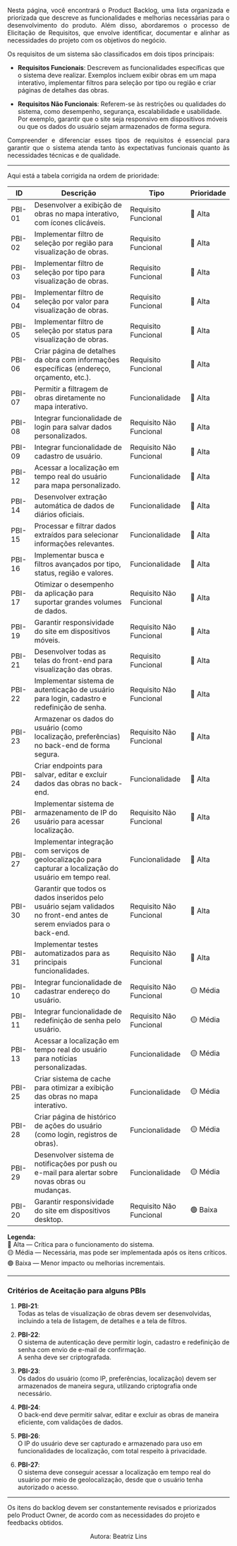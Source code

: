 
<p align="justify">Nesta página, você encontrará o Product Backlog, uma lista organizada e priorizada que descreve as funcionalidades e melhorias necessárias para o desenvolvimento do produto. Além disso, abordaremos o processo de Elicitação de Requisitos, que envolve identificar, documentar e alinhar as necessidades do projeto com os objetivos do negócio.</p>

<p align="justify">Os requisitos de um sistema são classificados em dois tipos principais:</p>

- **Requisitos Funcionais**: Descrevem as funcionalidades específicas que o sistema deve realizar. Exemplos incluem exibir obras em um mapa interativo, implementar filtros para seleção por tipo ou região e criar páginas de detalhes das obras.
  
- **Requisitos Não Funcionais**: Referem-se às restrições ou qualidades do sistema, como desempenho, segurança, escalabilidade e usabilidade. Por exemplo, garantir que o site seja responsivo em dispositivos móveis ou que os dados do usuário sejam armazenados de forma segura.

<p align="justify">Compreender e diferenciar esses tipos de requisitos é essencial para garantir que o sistema atenda tanto às expectativas funcionais quanto às necessidades técnicas e de qualidade.</p>

---


Aqui está a tabela corrigida na ordem de prioridade:

| **ID**  | **Descrição**                                                                 | **Tipo**               | **Prioridade** |
|---------|-------------------------------------------------------------------------------|------------------------|----------------|
| PBI-01  | Desenvolver a exibição de obras no mapa interativo, com ícones clicáveis.    | Requisito Funcional    | 🔴 Alta        |
| PBI-02  | Implementar filtro de seleção por região para visualização de obras.        | Requisito Funcional    | 🔴 Alta        |
| PBI-03  | Implementar filtro de seleção por tipo para visualização de obras.          | Requisito Funcional    | 🔴 Alta        |
| PBI-04  | Implementar filtro de seleção por valor para visualização de obras.         | Requisito Funcional    | 🔴 Alta        |
| PBI-05  | Implementar filtro de seleção por status para visualização de obras.        | Requisito Funcional    | 🔴 Alta        |
| PBI-06  | Criar página de detalhes da obra com informações específicas (endereço, orçamento, etc.). | Requisito Funcional | 🔴 Alta        |
| PBI-07  | Permitir a filtragem de obras diretamente no mapa interativo.               | Funcionalidade         | 🔴 Alta        |
| PBI-08  | Integrar funcionalidade de login para salvar dados personalizados.          | Requisito Não Funcional| 🔴 Alta        |
| PBI-09  | Integrar funcionalidade de cadastro de usuário.                             | Requisito Não Funcional| 🔴 Alta        |
| PBI-12  | Acessar a localização em tempo real do usuário para mapa personalizado.     | Funcionalidade         | 🔴 Alta        |
| PBI-14  | Desenvolver extração automática de dados de diários oficiais.               | Funcionalidade         | 🔴 Alta        |
| PBI-15  | Processar e filtrar dados extraídos para selecionar informações relevantes.  | Funcionalidade         | 🔴 Alta        |
| PBI-16  | Implementar busca e filtros avançados por tipo, status, região e valores.   | Funcionalidade         | 🔴 Alta        |
| PBI-17  | Otimizar o desempenho da aplicação para suportar grandes volumes de dados.  | Requisito Não Funcional| 🔴 Alta        |
| PBI-19  | Garantir responsividade do site em dispositivos móveis.                     | Requisito Não Funcional| 🔴 Alta        |
| PBI-21  | Desenvolver todas as telas do front-end para visualização das obras.        | Requisito Funcional    | 🔴 Alta        |
| PBI-22  | Implementar sistema de autenticação de usuário para login, cadastro e redefinição de senha. | Requisito Não Funcional| 🔴 Alta        |
| PBI-23  | Armazenar os dados do usuário (como localização, preferências) no back-end de forma segura. | Requisito Não Funcional| 🔴 Alta        |
| PBI-24  | Criar endpoints para salvar, editar e excluir dados das obras no back-end.  | Funcionalidade         | 🔴 Alta        |
| PBI-26  | Implementar sistema de armazenamento de IP do usuário para acessar localização. | Requisito Não Funcional| 🔴 Alta        |
| PBI-27  | Implementar integração com serviços de geolocalização para capturar a localização do usuário em tempo real. | Funcionalidade | 🔴 Alta        |
| PBI-30  | Garantir que todos os dados inseridos pelo usuário sejam validados no front-end antes de serem enviados para o back-end. | Requisito Não Funcional| 🔴 Alta        |
| PBI-31  | Implementar testes automatizados para as principais funcionalidades.       | Requisito Não Funcional| 🔴 Alta        |
| PBI-10  | Integrar funcionalidade de cadastrar endereço do usuário.                   | Requisito Não Funcional| 🟡 Média       |
| PBI-11  | Integrar funcionalidade de redefinição de senha pelo usuário.               | Requisito Não Funcional| 🟡 Média       |
| PBI-13  | Acessar a localização em tempo real do usuário para notícias personalizadas. | Funcionalidade         | 🟡 Média       |
| PBI-25  | Criar sistema de cache para otimizar a exibição das obras no mapa interativo. | Funcionalidade         | 🟡 Média       |
| PBI-28  | Criar página de histórico de ações do usuário (como login, registros de obras). | Funcionalidade         | 🟡 Média       |
| PBI-29  | Desenvolver sistema de notificações por push ou e-mail para alertar sobre novas obras ou mudanças. | Funcionalidade | 🟡 Média       |
| PBI-20  | Garantir responsividade do site em dispositivos desktop.                    | Requisito Não Funcional| 🟢 Baixa       |


**Legenda:**  
🔴 Alta — Crítica para o funcionamento do sistema.  
🟡 Média — Necessária, mas pode ser implementada após os itens críticos.  
🟢 Baixa — Menor impacto ou melhorias incrementais.  

---

### **Critérios de Aceitação para alguns PBIs**  

1. **PBI-21**:  
   Todas as telas de visualização de obras devem ser desenvolvidas, incluindo a tela de listagem, de detalhes e a tela de filtros.  

2. **PBI-22**:  
   O sistema de autenticação deve permitir login, cadastro e redefinição de senha com envio de e-mail de confirmação.  
   A senha deve ser criptografada.  

3. **PBI-23**:  
   Os dados do usuário (como IP, preferências, localização) devem ser armazenados de maneira segura, utilizando criptografia onde necessário.  

4. **PBI-24**:  
   O back-end deve permitir salvar, editar e excluir as obras de maneira eficiente, com validações de dados.  

5. **PBI-26**:  
   O IP do usuário deve ser capturado e armazenado para uso em funcionalidades de localização, com total respeito à privacidade.  

6. **PBI-27**:  
   O sistema deve conseguir acessar a localização em tempo real do usuário por meio de geolocalização, desde que o usuário tenha autorizado o acesso.  

---

Os itens do backlog devem ser constantemente revisados e priorizados pelo Product Owner, de acordo com as necessidades do projeto e feedbacks obtidos.

<center>Autora: Beatriz Lins </center>